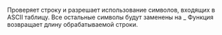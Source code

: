 Проверяет строку и разрешает использование символов, входящих в ASCII таблицу. Все остальные символы будут заменены на _
Функция возвращает длину обрабатываемой строки.
